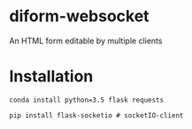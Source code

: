 # diform-websocket
 An HTML form editable by multiple clients

# Installation

    conda install python=3.5 flask requests

    pip install flask-socketio # socketIO-client

